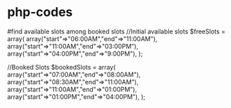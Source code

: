 # php-codes

#find available slots among booked slots
//Initial available slots
$freeSlots = array(
    array("start"=>"06:00AM","end"=>"11:00AM"),
    array("start"=>"11:00AM","end"=>"03:00PM"),
    array("start"=>"04:00PM","end"=>"9:00PM"),
);

//Booked Slots
$bookedSlots = array(
    array("start"=>"07:00AM","end"=>"08:00AM"),
    array("start"=>"08:30AM","end"=>"11:00AM"),
    array("start"=>"11:00AM","end"=>"01:00PM"),
    array("start"=>"01:00PM","end"=>"04:00PM"),
);
